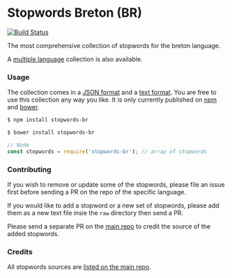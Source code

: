 Stopwords Breton (BR)
=======

[![Build Status](https://travis-ci.org/stopwords-iso/stopwords-br.svg?branch=master)](https://travis-ci.org/stopwords-iso/stopwords-br)

The most comprehensive collection of stopwords for the breton language.

A [multiple language](https://github.com/stopwords-iso/stopwords-iso) collection is also available.

### Usage

The collection comes in a
[JSON format](https://raw.githubusercontent.com/stopwords-iso/stopwords-br/master/stopwords-br.json) and a
[text format](https://raw.githubusercontent.com/stopwords-iso/stopwords-br/master/stopwords-br.txt).
You are free to use this collection any way you like.
It is only currently published on [npm](https://www.npmjs.com/stopwords-br) and [bower](https://bower.io).

```sh
$ npm install stopwords-br
```

```sh
$ bower install stopwords-br
```

```js
// Node
const stopwords = require('stopwords-br'); // array of stopwords
```

### Contributing

If you wish to remove or update some of the stopwords, please file an issue first before sending a PR on the repo of the specific language.

If you would like to add a stopword or a new set of stopwords, please add them as a new text file insie the `raw` directory then send a PR.

Please send a separate PR on the [main repo](https://github.com/stopwords-iso/stopwords-iso) to credit the source of the added stopwords.

### Credits

All stopwords sources are [listed on the main repo](https://github.com/stopwords-iso/stopwords-iso/blob/master/CREDITS.md).
